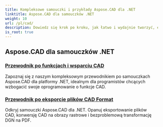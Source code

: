 ```yaml
---
title: Kompleksowe samouczki i przykłady Aspose.CAD dla .NET
linktitle: Aspose.CAD dla samouczków .NET
weight: 10
url: /pl/cad/
description: Dowiedz się krok po kroku, jak łatwo i wydajnie tworzyć, edytować, konwertować i manipulować rysunkami CAD w aplikacjach .NET. Idealne zarówno dla początkujących, jak i profesjonalistów.
is_root: true
---
```

## Aspose.CAD dla samouczków .NET
### [Przewodnik po funkcjach i wsparciu CAD](./guide-to-cad-features-and-support/)
Zapoznaj się z naszym kompleksowym przewodnikiem po samouczkach Aspose.CAD dla platformy .NET, idealnym dla programistów chcących wzbogacić swoje oprogramowanie o funkcje CAD.
### [Przewodnik po eksporcie plików CAD Format](./guide-to-exporting-cad-format/)
Odkryj samouczki Aspose.CAD dla .NET. Opanuj eksportowanie plików CAD, konwersję CAD na obrazy rastrowe i bezproblemową transformację DGN na PDF.